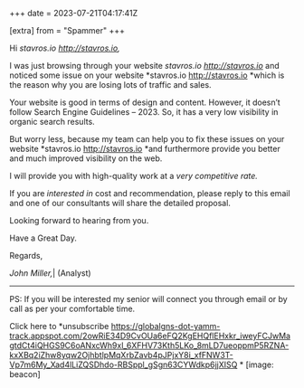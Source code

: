 +++
date = 2023-07-21T04:17:41Z

[extra]
from = "Spammer"
+++

Hi *stavros.io <http://stavros.io>,*

I was just browsing through your website *stavros.io <http://stavros.io>* and
noticed  some issue on your website *stavros.io <http://stavros.io> *which
is the reason why you are losing lots of traffic and sales.

Your website is good in terms of design and content. However, it doesn’t
follow Search Engine Guidelines – 2023. So, it has a very low visibility in
organic search results.

But worry less, because my team can help you to fix these issues on your
website *stavros.io <http://stavros.io> *and furthermore provide you better
and much improved visibility on the web.

I will provide you with high-quality work at a *very competitive rate.*

If you are *interested in* cost and recommendation, please reply to this
email and one of our consultants will share the detailed proposal.

Looking forward to hearing from you.

Have a Great Day.

Regards,

*John Miller,*| (Analyst)

-------------------------------------------------------------

PS: If you will be interested my senior will connect you through email or
by call as per your comfortable time.

Click here to *unsubscribe
<https://globalgns-dot-yamm-track.appspot.com/2owRiE34D9CvOUa6eFQ2KgEHQflEHxkr_iweyFCJwMagtdCt4iQHGS9C6oANxcWh9xl_6XFHV73Kth5LKo_8mLD7ueoppmP5RZNA-kxXBq2iZhw8yqw2OjhbtlpMqXrbZavb4pJPjxY8i_xfFNW3T-Vp7m6My_Xad4lLiZQSDhdo-RBSppl_gSgn63CYWdkp6jjXISQ>
*
[image: beacon]
